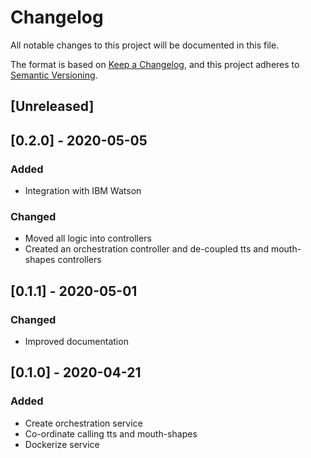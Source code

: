 # Changelog
All notable changes to this project will be documented in this file.

The format is based on [Keep a Changelog](https://keepachangelog.com/en/1.0.0/),
and this project adheres to [Semantic Versioning](https://semver.org/spec/v2.0.0.html).

## [Unreleased]

## [0.2.0] - 2020-05-05
### Added
- Integration with IBM Watson
### Changed
- Moved all logic into controllers
- Created an orchestration controller and de-coupled tts and mouth-shapes controllers

## [0.1.1] - 2020-05-01
### Changed
- Improved documentation

## [0.1.0] - 2020-04-21
### Added
- Create orchestration service
- Co-ordinate calling tts and mouth-shapes
- Dockerize service
